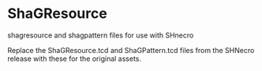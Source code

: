 # ShaGResource
shagresource and shagpattern files for use with SHnecro

Replace the ShaGResource.tcd and ShaGPattern.tcd files from the SHNecro release with these for the original assets.
